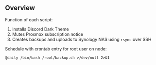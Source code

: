 ## Overview

Function of each script:
1. Installs Discord Dark Theme
2. Mutes Proxmox subscription notice
3. Creates backups and uploads to Synology NAS using `rsync` over SSH

Schedule with crontab entry for root user on node:

```shell
@daily /bin/bash /root/backup.sh >/dev/null 2>&1
```